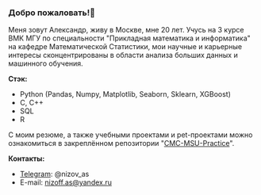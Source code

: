 ### Добро пожаловать!👋

Меня зовут Александр, живу в Москве, мне 20 лет. Учусь на 3 курсе ВМК МГУ по специальности "Прикладная математика и информатика" на кафедре Математической Статистики, мои научные и карьерные интересы сконцентрированы в области анализа больших данных и машинного обучения.

**Стэк:**
- Python (Pandas, Numpy, Matplotlib, Seaborn, Sklearn, XGBoost)
- C, C++
- SQL
- R

С моим резюме, а также учебными проектами и pet-проектами можно ознакомиться в закреплённом репозитории "[CMC-MSU-Practice](https://github.com/nizov-as/CMC-MSU-Practice)".

**Контакты:**
* [Telegram](https://t.me/nizov_as): @nizov_as
* E-mail: nizoff.as@yandex.ru

